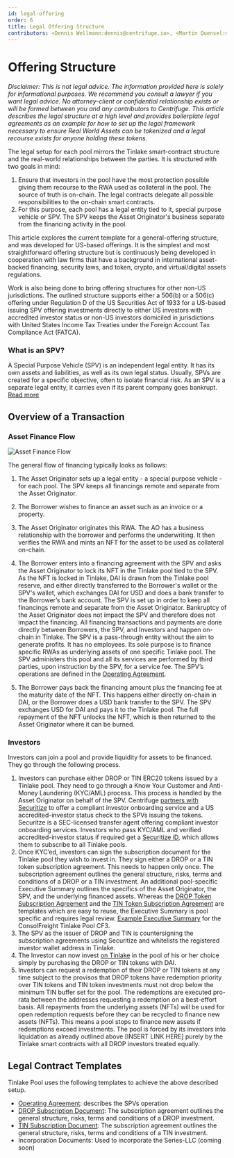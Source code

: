 ```yaml
---
id: legal-offering
order: 6
title: Legal Offering Structure
contributors: <Dennis Wellmann:dennis@centrifuge.io>, <Martin Quensel:martin@centrifuge.io>
---
```


# Offering Structure

_Disclaimer: This is not legal advice. The information provided here is solely for informational purposes. We recommend you consult a lawyer if you want legal advice. No attorney-client or confidential relationship exists or will be formed between you and any contributors to Centrifuge.
This article describes the legal structure at a high level and provides boilerplate legal agreements as an example for how to set up the legal framework necessary to ensure Real World Assets can be tokenized and a legal recourse exists for anyone holding these tokens._

The legal setup for each pool mirrors the Tinlake smart-contract structure and the real-world relationships between the parties. It is structured with two goals in mind:

1. Ensure that investors in the pool have the most protection possible giving them recourse to the RWA used as collateral in the pool.
   The source of truth is on-chain. The legal contracts delegate all possible responsibilities to the on-chain smart contracts.
2. For this purpose, each pool has a legal entity tied to it, special purpose vehicle or SPV. The SPV keeps the Asset Originator's business separate from the financing activity in the pool.

This article explores the current template for a general-offering structure, and was developed for US-based offerings. It is the simplest and most straightforward offering structure but is continuously being developed in cooperation with law firms that have a background in international asset-backed financing, security laws, and token, crypto, and virtual/digital assets regulations.

Work is also being done to bring offering structures for other non-US jurisdictions. The outlined structure supports either a 506(b) or a 506(c) offering under Regulation D of the US Securities Act of 1933 for a US-based issuing SPV offering investments directly to either US investors with accredited investor status or non-US investors domiciled in jurisdictions with United States Income Tax Treaties under the Foreign Account Tax Compliance Act (FATCA).

### What is an SPV?
A Special Purpose Vehicle (SPV) is an independent legal entity. It has its own assets and liabilities, as well as its own legal status. Usually, SPVs are created for a specific objective, often to isolate financial risk. As an SPV is a separate legal entity, it carries even if its parent company goes bankrupt. [Read more](https://corporatefinanceinstitute.com/resources/knowledge/strategy/special-purpose-vehicle-spv/)

## Overview of a Transaction
### Asset Finance Flow

![Asset Finance Flow](./images/legal_origination_flow.svg)

The general flow of financing typically looks as follows:

1. The Asset Originator sets up a legal entity - a special purpose vehicle - for each pool. The SPV keeps all financings remote and separate from the Asset Originator.

2. The Borrower wishes to finance an asset such as an invoice or a property.

3. The Asset Originator originates this RWA. The AO has a business relationship with the borrower and performs the underwriting. It then verifies the RWA and mints an NFT for the asset to be used as collateral on-chain.


4. The Borrower enters into a financing agreement with the SPV and asks the Asset Originator to lock its NFT in the Tinlake pool tied to the SPV. As the NFT is locked in Tinlake, DAI is drawn from the Tinlake pool reserve, and either directly transferred to the Borrower's wallet or the SPV's wallet, which exchanges DAI for USD and does a bank transfer to the Borrower’s bank account. The SPV is set up in order to keep all financings remote and separate from the Asset Originator. Bankruptcy of the Asset Originator does not impact the SPV and therefore does not impact the financing. All financing transactions and payments are done directly between Borrowers, the SPV, and Investors and happen on-chain in Tinlake. The SPV is a pass-through entity without the aim to generate profits. It has no employees. Its sole purpose is to finance specific RWAs as underlying assets of one specific Tinlake pool. The SPV administers this pool and all its services are performed by third parties, upon instruction by the SPV, for a service fee. The SPV’s operations are defined in the [Operating Agreement](https://docs.google.com/document/d/14I8x16nRvSVgtnV6EoahZQ9GGVrdvKNbIK7tAN5gBaY).


5. The Borrower pays back the financing amount plus the financing fee at the maturity date of the NFT. This happens either directly on-chain in DAI, or the Borrower does a USD bank transfer to the SPV. The SPV exchanges USD for DAI and pays it to the Tinlake pool. The full repayment of the NFT unlocks the NFT, which is then returned to the Asset Originator where it can be burned.


### Investors
Investors can join a pool and provide liquidity for assets to be financed. They go through the following process.

1. Investors can purchase either DROP or TIN ERC20 tokens issued by a Tinlake pool. They need to go through a Know Your Customer and Anti-Money Laundering (KYC/AML) process. This process is handled by the Asset Originator on behalf of the SPV. Centrifuge [partners with Securitize](https://coinbench.com/centrifuge-partners-with-securitize/) to offer a compliant investor onboarding service and a US accredited-investor status check to the SPVs issuing the tokens. Securitze is a SEC-licensed transfer agent offering compliant investor onboarding services. Investors who pass KYC/AML and verified accredited-investor status if required get a [Securitize iD](https://www.securitize.io/product/securitize-id), which allows them to subscribe to all Tinlake pools.
2. Once KYC’ed, investors can sign the subscription document for the Tinlake pool they wish to invest in. They sign either a DROP or a TIN token subscription agreement. This needs to happen only once. The subscription agreement outlines the general structure, risks, terms and conditions of a DROP or a TIN investment. An additional pool-specific Executive Summary outlines the specifics of the Asset Originator, the SPV, and the underlying financed assets. Whereas the [DROP Token Subscription Agreement](https://drive.google.com/file/d/1GhTrd6x1OS8KzR9NErFngSZAT737tRLj) and the [TIN Token Subscription Agreement](https://drive.google.com/file/d/1hXS1jrHSedJwFlV7u2pYPIcv89DYUpk0) are templates which are easy to reuse, the Executive Summary is pool specific and requires legal review.
   [Example Executive Summary](https://drive.google.com/file/d/1AHUqJWuWAq1UlFoyUSpoaiuUl4K6t7bc/view?usp=sharing) for the ConsolFreight Tinlake Pool CF3.
3. The SPV as the issuer of DROP and TIN is countersigning the subscription agreements using Securitize and whitelists the registered investor wallet address in Tinlake.
4. The Investor can now invest [on Tinlake](https://tinlake.centrifuge.io) in the pool of his or her choice simply by purchasing the DROP or TIN tokens with DAI.
5. Investors can request a redemption of their DROP or TIN tokens at any time subject to the provisos that DROP tokens have redemption priority over TIN tokens and TIN token investments must not drop below the minimum TIN buffer set for the pool. The redemptions are executed pro-rata between the addresses requesting a redemption on a best-effort basis. All repayments from the underlying assets (NFTs) will be used for open redemption requests before they can be recycled to finance new assets (NFTs). This means a pool stops to finance new assets if redemptions exceed investments. The pool is forced by its investors into liquidation as already outlined above [INSERT LINK HERE] purely by the Tinlake smart contracts with all DROP investors treated equally.



## Legal Contract Templates
Tinlake Pool uses the following templates to achieve the above described setup.

* [Operating Agreement](https://docs.google.com/document/d/1KutVN5otIXHFFcEZnvJ3s65u3ns9axmM/edit): describes the SPVs operation
* [DROP Subscription Document](https://drive.google.com/file/d/1GhTrd6x1OS8KzR9NErFngSZAT737tRLj): The subscription agreement outlines the general structure, risks, terms and conditions of a DROP investment.
* [TIN Subscription Document](https://drive.google.com/file/d/1hXS1jrHSedJwFlV7u2pYPIcv89DYUpk0): The subscription agreement outlines the general structure, risks, terms and conditions of a TIN investment.
* Incorporation Documents: Used to incorporate the Series-LLC (coming soon)

